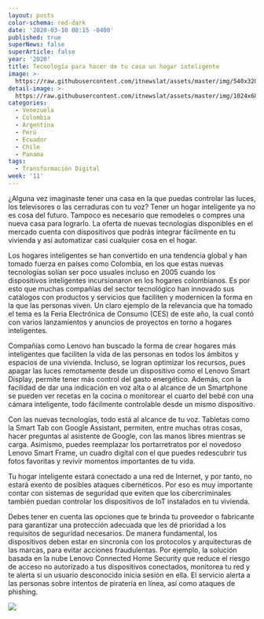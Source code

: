 ```yaml
---
layout: posts
color-schema: red-dark
date: '2020-03-10 08:15 -0400'
published: true
superNews: false
superArticle: false
year: '2020'
title: Tecnología para hacer de tu casa un hogar inteligente
image: >-
  https://raw.githubusercontent.com/itnewslat/assets/master/img/540x320/Yoga-Lenovo-p.jpg
detail-image: >-
  https://raw.githubusercontent.com/itnewslat/assets/master/img/1024x680/Yoga-Lenovo-g.jpg
categories:
  - Venezuela
  - Colombia
  - Argentina
  - Perú
  - Ecuador
  - Chile
  - Panama
tags:
  - Transformación Digital
week: '11'
---
```

¿Alguna vez imaginaste tener una casa en la que puedas controlar las luces, los televisores o las cerraduras con tu voz? Tener un hogar inteligente ya no es cosa del futuro. Tampoco es necesario que remodeles o compres una nueva casa para lograrlo. La oferta de nuevas tecnologías disponibles en el mercado cuenta con dispositivos que podrás integrar fácilmente en tu vivienda y así automatizar casi cualquier cosa en el hogar. 

Los hogares inteligentes se han convertido en una tendencia global y han tomado fuerza en países como Colombia, en los que estas nuevas tecnologías solían ser poco usuales incluso en 2005 cuando los dispositivos inteligentes incursionaron en los hogares colombianos. Es por esto que muchas compañías del sector tecnológico han innovado sus catálogos con productos y servicios que faciliten y modernicen la forma en la que las personas viven. Un claro ejemplo de la relevancia que ha tomado el tema es la Feria Electrónica de Consumo (CES) de este año, la cual contó con varios lanzamientos y anuncios de proyectos en torno a hogares inteligentes. 

Compañías como Lenovo han buscado la forma de crear hogares más inteligentes que faciliten la vida de las personas en todos los ámbitos y espacios de una vivienda. Incluso, se logran optimizar los recursos, pues apagar las luces remotamente desde un dispositivo como el Lenovo Smart Display, permite tener más control del gasto energético. Además, con la facilidad de dar una indicación en voz alta o al alcance de un Smartphone se pueden ver recetas en la cocina o monitorear el cuarto del bebé con una cámara inteligente, todo fácilmente controlable desde un mismo dispositivo. 

Con las nuevas tecnologías, todo está al alcance de tu voz. Tabletas como la Smart Tab con Google Assistant, permiten, entre muchas otras cosas, hacer preguntas al asistente de Google, con las manos libres mientras se carga. Asimismo, puedes reemplazar los portarretratos por el novedoso Lenovo Smart Frame, un cuadro digital con el que puedes redescubrir tus fotos favoritas y revivir momentos importantes de tu vida.

Tu hogar inteligente estará conectado a una red de Internet, y por tanto, no estará exento de posibles ataques cibernéticos. Por eso es muy importante contar con sistemas de seguridad que eviten que los cibercriminales también puedan controlar los dispositivos de IoT instalados en tu vivienda. 

Debes tener en cuenta las opciones que te brinda tu proveedor o fabricante para garantizar una protección adecuada que les dé prioridad a los requisitos de seguridad necesarios. De manera fundamental, los dispositivos deben estar en sincronía con los protocolos y arquitecturas de las marcas, para evitar acciones fraudulentas. Por ejemplo, la solución basada en la nube Lenovo Connected Home Security que reduce el riesgo de acceso no autorizado a tus dispositivos conectados, monitorea tu red y te alerta si un usuario desconocido inicia sesión en ella. El servicio alerta a las personas sobre intentos de piratería en línea, así como ataques de phishing.

<img src="https://tracker.metricool.com/c3po.jpg?hash=56f88a41e39ab42c063cc51676587a04"/>